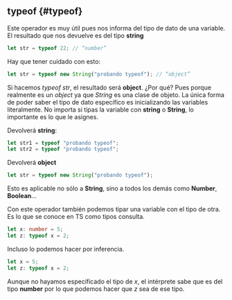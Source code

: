 ## typeof {#typeof}

Este operador es muy útil pues nos informa del tipo de dato de una variable. El resultado que nos devuelve es del tipo **string**

```ts
let str = typeof 22; // “number”
```

Hay que tener cuidado con esto:

```ts
let str = typeof new String("probando typeof"); // “object”
```

Si hacemos *typeof str*, el resultado será **object**. ¿Por qué? Pues porque realmente es un _object_ ya que _String_ es una clase de objeto. La única forma de poder saber el tipo de dato específico es inicializando las variables literalmente. No importa si tipas la variable con **string** o **String**, lo importante es lo que le asignes.

Devolverá **string**:

```ts
let str1 = typeof "probando typeof";
let str2 = typeof "probando typeof";
```

Devolverá **object**

```ts
let str = typeof new String("probando typeof");
```

Esto es aplicable no sólo a **String**, sino a todos los demás como **Number**, **Boolean**…

Con este operador también podemos tipar una variable con el tipo de otra. Es lo que se conoce en TS como tipos consulta.

```ts
let x: number = 5;
let z: typeof x = 2;
```

Incluso lo podemos hacer por inferencia.

```ts
let x = 5;
let z: typeof x = 2;
```

Aunque no hayamos especificado el tipo de *x*, el intérprete sabe que es del tipo **number** por lo que podemos hacer que *z* sea de ese tipo.